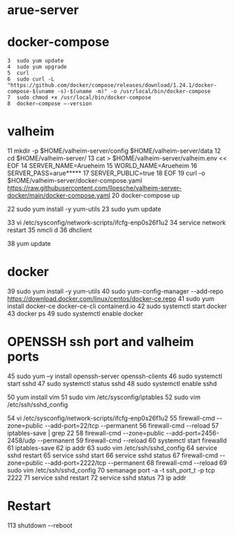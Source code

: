 # arue-server

# docker-compose
    3  sudo yum update
    4  sudo yum upgrade
    5  curl
    6  sudo curl -L "https://github.com/docker/compose/releases/download/1.24.1/docker-compose-$(uname -s)-$(uname -m)" -o /usr/local/bin/docker-compose
    7  sudo chmod +x /usr/local/bin/docker-compose
    8  docker–compose –-version


# valheim
   11  mkdir -p $HOME/valheim-server/config $HOME/valheim-server/data
   12  cd $HOME/valheim-server/
   13  cat > $HOME/valheim-server/valheim.env << EOF
   14  SERVER_NAME=Arueheim
   15  WORLD_NAME=Arueheim
   16  SERVER_PASS=arue*****
   17  SERVER_PUBLIC=true
   18  EOF
   19  curl -o $HOME/valheim-server/docker-compose.yaml https://raw.githubusercontent.com/lloesche/valheim-server-docker/main/docker-compose.yaml
   20  docker-compose up
   
   22  sudo yum install -y yum-utils
   23  sudo yum update

   33  vi /etc/sysconfig/network-scripts/ifcfg-enp0s26f1u2
   34  service network restart
   35  nmcli d
   36  dhclient

   38  yum update
   
  # docker
   39  sudo yum install -y yum-utils
   40  sudo yum-config-manager --add-repo https://download.docker.com/linux/centos/docker-ce.repo
   41  sudo yum install docker-ce docker-ce-cli containerd.io
   42  sudo systemctl start docker
   43  docker ps
   49  sudo systemctl enable docker

# OPENSSH ssh port and valheim ports
   45  sudo yum –y install openssh-server openssh-clients
   46  sudo systemctl start sshd
   47  sudo systemctl status sshd
   48  sudo systemctl enable sshd

   50  yum install vim
   51  sudo vim /etc/sysconfig/iptables
   52  sudo vim /etc/ssh/sshd_config

   54  vi /etc/sysconfig/network-scripts/ifcfg-enp0s26f1u2
   55  firewall-cmd --zone=public --add-port=22/tcp --permanent
   56  firewall-cmd --reload
   57  iptables-save | grep 22
   58  firewall-cmd --zone=public --add-port=2456-2458/udp --permanent
   59  firewall-cmd --reload
   60  systemctl start firewalld
   61  iptables-save
   62  ip addr
   63  sudo vim /etc/ssh/sshd_config
   64  service sshd restart
   65  service sshd start
   66  service sshd status
   67  firewall-cmd --zone=public --add-port=2222/tcp --permanent
   68  firewall-cmd --reload
   69  sudo vim /etc/ssh/sshd_config
   70  semanage port -a -t ssh_port_t -p tcp 2222
   71  service sshd restart
   72  service sshd status
   73  ip addr

# Restart

  113  shutdown --reboot

